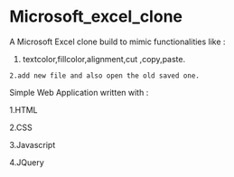 # Microsoft_excel_clone
A Microsoft Excel clone build to mimic functionalities like :


   1. textcolor,fillcolor,alignment,cut ,copy,paste.
   
    2.add new file and also open the old saved one.
   
  Simple Web Application written with :
  
  1.HTML
  
  2.CSS
  
  3.Javascript
  
  4.JQuery
 
